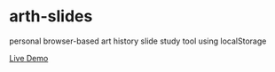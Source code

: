 # arth-slides
personal browser-based art history slide study tool using localStorage

[Live Demo](http://grayleonard.com/arth-slides/)
